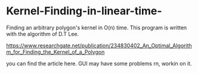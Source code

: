 # Kernel-Finding-in-linear-time-

Finding an arbitrary polygon's kernel in O(n) time. This program is written with the algorithm of D.T Lee. 

https://www.researchgate.net/publication/234830402_An_Optimal_Algorithm_for_Finding_the_Kernel_of_a_Polygon

you can find the article here.
GUI may have some problems rn, workin on it. 
